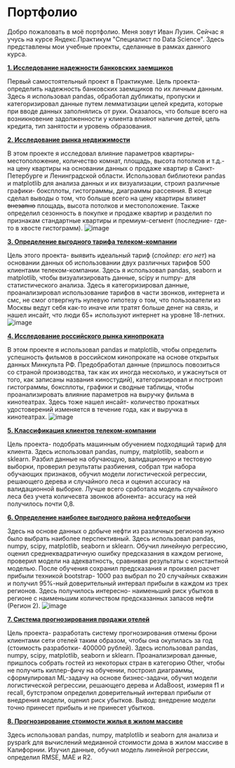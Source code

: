 # Портфолио

Добро пожаловать в моё портфолио. Меня зовут Иван Лузин. Сейчас я учусь на курсе Яндекс.Практикум "Специалист по Data Science". Здесь представлены мои учебные проекты, сделанные в рамках данного курса.

[**1. Исследование надежности банковских заемщиков**](https://github.com/ivanluzin/portfolio/blob/main/bank_clients_analysis/Credit_scoring.ipynb)

Первый самостоятельный проект в Практикуме. Цель проекта- определить надежность банковских заемщиков по их личным данным. Здесь я использовал pandas, обработал дубликаты, пропуски и категоризировал данные путем лемматизации целей кредита, которые при вводе данных заполнялись от руки. Оказалось, что больше всего на возникновение задолженности у клиента влияют наличие детей, цель кредита, тип занятости и уровень образования.

[**2. Исследование рынка недвижимости**](https://github.com/ivanluzin/portfolio/blob/main/realty_analysis/Yandex_realty.ipynb)

В этом проекте я исследовал влияние параметров квартиры- местоположение, количество комнат, площадь, высота потолков и т.д.- на цену квартиры на основании данных о продаже квартир в Санкт-Петербурге и Ленинградской области. Использовал библиотеки pandas и matplotlib для анализа данных и их визуализации, строил различные графики- боксплоты, гистограммы, диаграммы рассеяния. В конце сделал выводы о том, что больше всего на цену квартиры влияет ~~внезапно~~ площадь, высота потолков и местоположение. Также определил сезонность в покупке и продаже квартир и разделил по признакам стандартные квартиры и премиум-сегмент (последние- где-то в хвосте гистограмм).
![image](https://user-images.githubusercontent.com/108132450/186668365-ad3339e7-cfb3-4140-ba01-8047a993a4a1.png)


[**3. Определение выгодного тарифа телеком-компании**](https://github.com/ivanluzin/portfolio/blob/main/telecom_analysis/Megaline_analytics.ipynb)

Цель этого проекта- выявить идеальный тариф (*спойлер: его нет*) на основании данных об использовании двух различных тарифов 500 клиентами телеком-компании. Здесь я использовал pandas, seaborn и matplotlib, чтобы визуализировать данные, scipy и numpy- для статистического анализа. Здесь я категоризировал данные, проанализировал использование тарифов в части звонков, интернета и смс, не смог отвергнуть нулевую гипотезу о том, что пользователи из Москвы ведут себя как-то иначе или тратят больше денег на связь, и нашел инсайт, что люди 65+ используют интернет на уровне 18-летних.
![image](https://user-images.githubusercontent.com/108132450/186673219-84b4811b-b3e7-424c-bc31-2158f27691fc.png)

[**4. Исследование российского рынка кинопроката**](https://github.com/ivanluzin/portfolio/blob/main/telecom_analysis/Megaline_analytics.ipynb)

В этом проекте я использовал pandas и matplotlib, чтобы определить успешность фильмов в российском кинопрокате на основе открытых данных Минкульта РФ. Предобработал данные (пришлось повозиться со страной производства, так как их иногда несколько, и ужаснуться от того, как записаны названия киностудий), категоризировал и построил гистограммы, боксплоты, графики и сводные таблицы, чтобы проанализировать влияние параметров на выручку фильма в кинотеатрах. Здесь тоже нашел инсайт- количество прокатных удостоверений изменяется в течение года, как и выручка в кинотеатрах.
![image](https://user-images.githubusercontent.com/108132450/186675065-4975b6be-0acb-4a24-9d21-1e82d59b7904.png)

[**5. Классификация клиентов телеком-компании**](https://github.com/ivanluzin/portfolio/blob/main/telecom_prediction/megaline_ml.ipynb)

Цель проекта- подобрать машинным обучением подходящий тариф для клиента. Здесь использовал pandas, numpy, matplotlib, seaborn и sklearn. Разбил данные на обучающую, валидационную и тестовую выборки, проверил результаты разбиения, собрал три набора обучающих признаков, обучил модели логистической регрессии, решающего дерева и случайного леса и оценил accuracy на валидационной выборке. Лучше всего сработала модель случайного леса без учета количесвта звонков абонента- accuracy на ней получилось почти 0,8.


[**6. Определение наиболее выгодного района нефтедобычи**](https://github.com/ivanluzin/portfolio/blob/main/oil_production/borehole_choise_ml.ipynb)

Здесь на основе данных о добыче нефти из различных регионов нужно было выбрать наиболее перспективный. Здесь использовал pandas, numpy, scipy, matplotlib, seaborn и sklearn. Обучил линейную регрессию, оценил среднеквадратичную ошибку предсказания в каждом регионе, проверил модели на адекватность, сравнивая результаты с константной моделью. После обучения сохранил предсказания и произвел расчет прибыли техникой bootstrap- 1000 раз выбрал по 20 случайных скважин и получил 95%-ный доверительный интервал прибыли в каждом из трех регионов. Здесь получилось интересно- наименьший риск убытков в регионе с наименьшим количеством предсказанных запасов нефти (Регион 2).
![image](https://user-images.githubusercontent.com/108132450/186677739-c5dd480a-7a71-442b-95ab-bd3943745bb5.png)

[**7. Система прогнозирования продажи отелей**](https://github.com/ivanluzin/portfolio/blob/main/hotel_canceling/room_canceling.ipynb)

Цель проекта- разработать систему прогнозирования отмены брони клиентами сети отелей таким образом, чтобы она окупилась за год (стоимость разработки- 400000 рублей). Здесь использовал pandas, numpy, scipy, matplotlib, seaborn и sklearn. Проанализировал данные, пришлось собрать гостей из некоторых стран в категорию Other, чтобы не получить киллер-фичу на обучении, построил диаграммы, сформулировал ML-задачу на основе бизнес-задачи, обучил модели логистической регрессии, решающего дерева и AdaBoost, измеряя f1 и recall, бутстрэпом определил доверительный интервал прибыли от внедрения модели, оценил риск убытков. Вывод: внедрение модели точно принесет прибыль и не принесет убытков.

[**8. Прогнозирование стоимости жилья в жилом массиве**](https://github.com/ivanluzin/portfolio/blob/main/california_dataset_spark/california_dataset_spark.ipynb)

Здесь использовал pandas, numpy, matplotlib и seaborn для анализа и pyspark для вычислений медианной стоимости дома в жилом массиве в Калифорнии. Изучил данные, обучил модель линейной регрессии, определил RMSE, MAE и R2.

